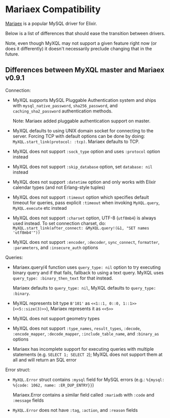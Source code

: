 # Mariaex Compatibility

[Mariaex](https://github.com/xerions/mariaex) is a popular MySQL driver for Elixir.

Below is a list of differences that should ease the transition between drivers.

Note, even though MyXQL may not support a given feature right now (or does it differently) it
doesn't necessarily preclude changing that in the future.

## Differences between MyXQL master and Mariaex v0.9.1

Connection:

  * MyXQL supports MySQL Pluggable Authentication system and ships with `mysql_native_password`, `sha256_password`, and `caching_sha2_password` authentication methods.

    Note: Mariaex added pluggable authentication support on master.

  * MyXQL defaults to using UNIX domain socket for connecting to the server. Forcing TCP with default options can be done by doing: `MyXQL.start_link(protocol: :tcp)`. Mariaex defaults to TCP.

  * MyXQL does not support `:sock_type` option and uses `:protocol` option instead

  * MyXQL does not support `:skip_database` option, set `database: nil` instead

  * MyXQL does not support `:datetime` option and only works with Elixir calendar types (and not Erlang-style tuples)

  * MyXQL does not support `:timeout` option which specifies default timeout for queries, pass
    explicit `:timeout` when invoking `MyXQL.query`, `MyXQL.execute` etc instead

  * MyXQL does not support `:charset` option, UTF-8 (`utf8mb4`) is always used instead. To set
    connection charset, do: `MyXQL.start_link(after_connect: &MyXQL.query!(&1, "SET names 'utf8mb4'"))`

  * MyXQL does not support `:encoder`, `:decoder`, `sync_connect`, `formatter`, `:parameters`, and `:insecure_auth` options

Queries:

  * Mariaex.query/4 function uses `query_type: nil` option to try executing binary query and if
    that fails, fallback to using a text query. MyXQL uses `query_type: :binary_then_text` for
    that instead.

    Mariaex defaults to `query_type: nil`, MyXQL defaults to `query_type: :binary`.

  * MyXQL represents bit type `B'101'` as `<<1::1, 0::0, 1::1>>` (`<<5::size(3)>>`), Mariaex represents it as `<<5>>`

  * MyXQL does not support geometry types

  * MyXQL does not support `:type_names`, `result_types`, `:decode`, `:encode_mapper`,
    `:decode_mapper`, `:include_table_name`, and `:binary_as` options

  * Mariaex has incomplete support for executing queries with multiple statements (e.g. `SELECT 1; SELECT 2`); MyXQL does not support them at all and will return an SQL error

Error struct:

  * `MyXQL.Error` struct contains `:mysql` field for MySQL errors (e.g.: `%{mysql: %{code: 1062, name: :ER_DUP_ENTRY}}`)

    Mariaex.Error contains a similar field called `:mariadb` with `:code` and `:message` fields

  * `MyXQL.Error` does not have `:tag`, `:action`, and `:reason` fields
